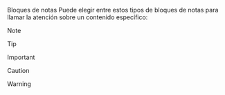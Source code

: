 Bloques de notas
Puede elegir entre estos tipos de bloques de notas para llamar la atención sobre un contenido específico:

>[!NOTE]

>[!TIP]

>[!IMPORTANT]

>[!CAUTION]

>[!WARNING]

